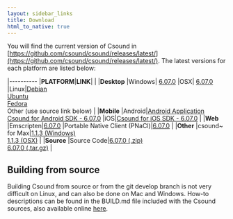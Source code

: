 ```yaml
---
layout: sidebar_links
title: Download
html_to_native: true
---
```


You will find the current version of Csound in
[https://github.com/csound/csound/releases/latest/](https://github.com/csound/csound/releases/latest/).
The latest versions for each platform are listed below:


|----------
|**PLATFORM**|**LINK**|
|
|**Desktop**
|Windows| [6.07.0](https://github.com/csound/csound/releases/download/6.07.0/Setup_Csound6_x64_6.07.0.exe)
|OSX| [6.07.0](https://github.com/csound/csound/releases/download/6.07.0/csound6.07-OSX-universal.dmg)
|Linux|[Debian](https://packages.debian.org/search?keywords=csound&searchon=names&suite=all&section=all) <br/> [Ubuntu](http://packages.ubuntu.com/search?suite=all&searchon=names&keywords=csound) <br/> [Fedora](https://apps.fedoraproject.org/packages/csound) <br/>  Other (use source link below)
|
|**Mobile**
|Android|[Android Application](https://play.google.com/store/apps/details?id=com.csounds.Csound6&hl=en) <br/>  [Csound for Android SDK - 6.07.0](https://github.com/csound/csound/releases/download/6.07.0/csound-android-6.07.0.zip)
|iOS|[Csound for iOS SDK - 6.07.0](https://github.com/csound/csound/releases/download/6.07.0/csound-iOS-6.07.0.zip)
|
|**Web**
|Emscripten|[6.07.0](https://github.com/csound/csound/releases/download/6.07.0/csound-emscripten-6.07.0.zip)
|Portable Native Client (PNaCl)|[6.07.0](https://github.com/csound/csound/releases/download/6.07.0/csound6.07-pnacl.tar.gz)
|
|**Other**
|csound~ for Max|[1.1.3 (Windows)](http://sourceforge.net/projects/csound/files/csound6/Csound6.05/csound~-_1.1.3.exe/download) <br/> [1.1.3 (OSX)](http://sourceforge.net/projects/csound/files/csound6/Csound6.05/csound~_v1.1.3.pkg/download)
|
|**Source**
|Source Code|[6.07.0 (.zip)](https://github.com/csound/csound/archive/6.07.0.zip) <br/> [6.07.0 (.tar.gz)](https://github.com/csound/csound/archive/6.07.0.tar.gz)
|

## Building from source

Building Csound from source or from the git develop branch is not very difficult on Linux, and can also be done on Mac and Windows. How-to descriptions can be found in the BUILD.md file included with the Csound sources, also available online [here](https://github.com/csound/csound/blob/develop/BUILD.md).

